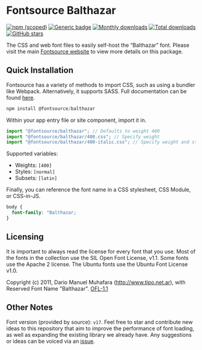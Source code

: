 # Fontsource Balthazar

[![npm (scoped)](https://img.shields.io/npm/v/@fontsource/balthazar?color=brightgreen)](https://www.npmjs.com/package/@fontsource/balthazar) [![Generic badge](https://img.shields.io/badge/fontsource-passing-brightgreen)](https://github.com/fontsource/fontsource) [![Monthly downloads](https://badgen.net/npm/dm/@fontsource/balthazar)](https://github.com/fontsource/fontsource) [![Total downloads](https://badgen.net/npm/dt/@fontsource/balthazar)](https://github.com/fontsource/fontsource) [![GitHub stars](https://img.shields.io/github/stars/fontsource/fontsource.svg?style=social&label=Star)](https://github.com/fontsource/fontsource/stargazers)

The CSS and web font files to easily self-host the “Balthazar” font. Please visit the main [Fontsource website](https://fontsource.org/fonts/balthazar) to view more details on this package.

## Quick Installation

Fontsource has a variety of methods to import CSS, such as using a bundler like Webpack. Alternatively, it supports SASS. Full documentation can be found [here](https://fontsource.org/docs/getting-started/introduction).

```javascript
npm install @fontsource/balthazar
```

Within your app entry file or site component, import it in.

```javascript
import "@fontsource/balthazar"; // Defaults to weight 400
import "@fontsource/balthazar/400.css"; // Specify weight
import "@fontsource/balthazar/400-italic.css"; // Specify weight and style

```

Supported variables:
- Weights: `[400]`
- Styles: `[normal]`
- Subsets: `[latin]`

Finally, you can reference the font name in a CSS stylesheet, CSS Module, or CSS-in-JS.

```css
body {
  font-family: "Balthazar;
}
```

## Licensing
It is important to always read the license for every font that you use.
Most of the fonts in the collection use the SIL Open Font License, v1.1. Some fonts use the Apache 2 license. The Ubuntu fonts use the Ubuntu Font License v1.0.

Copyright (c) 2011, Dario Manuel Muhafara (http://www.tipo.net.ar), with Reserved Font Name "Balthazar".
[OFL-1.1](http://scripts.sil.org/OFL)

## Other Notes
Font version (provided by source): `v17`.
Feel free to star and contribute new ideas to this repository that aim to improve the performance of font loading, as well as expanding the existing library we already have. Any suggestions or ideas can be voiced via an [issue](https://github.com/fontsource/fontsource/issues).